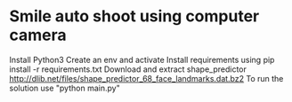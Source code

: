 # Smile auto shoot using computer camera


Install Python3
Create an env and activate
Install requirements using pip install -r requirements.txt
Download and extract shape_predictor  http://dlib.net/files/shape_predictor_68_face_landmarks.dat.bz2
To run the solution use "python main.py"
